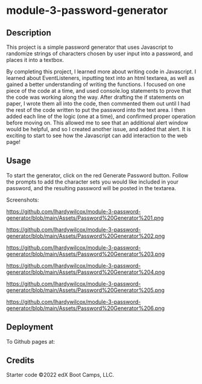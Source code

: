 # module-3-password-generator

## Description

This project is a simple password generator that uses Javascript to randomize strings of characters chosen by user input into a password, and places it into a textbox.

By completing this project, I learned more about writing code in Javascript.  I learned about EventListeners, inputting text into an html textarea, as well as gained a better understanding of writing the functions. I focused on one piece of the code at a time, and used console.log statements to prove that the code was working along the way.  After drafting the if statements on paper, I wrote them all into the code, then commented them out until I had the rest of the code written to put the password into the text area.  I then added each line of the logic (one at a time), and confirmed proper operation before moving on.  This allowed me to see that an additional alert window would be helpful, and so I created another issue, and added that alert. It is exciting to start to see how the Javascript can add interaction to the web page!

## Usage

To start the generator, click on the red Generate Password button.  Follow the prompts to add the character sets you would like included in your password, and the resulting password will be posted in the textarea.

Screenshots:

https://github.com/lhardywilcox/module-3-password-generator/blob/main/Assets/Password%20Generator%201.png

https://github.com/lhardywilcox/module-3-password-generator/blob/main/Assets/Password%20Generator%202.png

https://github.com/lhardywilcox/module-3-password-generator/blob/main/Assets/Password%20Generator%203.png

https://github.com/lhardywilcox/module-3-password-generator/blob/main/Assets/Password%20Generator%204.png

https://github.com/lhardywilcox/module-3-password-generator/blob/main/Assets/Password%20Generator%205.png

https://github.com/lhardywilcox/module-3-password-generator/blob/main/Assets/Password%20Generator%206.png


## Deployment

To Github pages at: 


## Credits

Starter code ©2022 edX Boot Camps, LLC.


